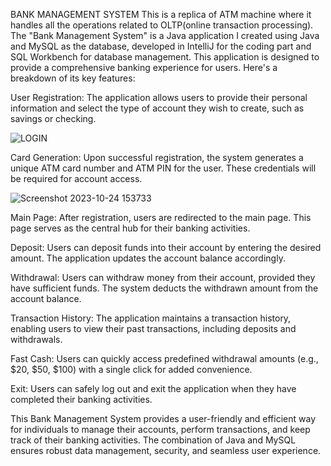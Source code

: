 BANK MANAGEMENT SYSTEM
  This is a replica of ATM machine where it handles all the operations related to OLTP(online transaction processing).
The "Bank Management System" is a Java application I created using Java and MySQL as the database, developed in IntelliJ for the coding part and SQL Workbench for database management. This application is designed to provide a comprehensive banking experience for users. Here's a breakdown of its key features:

User Registration: The application allows users to provide their personal information and select the type of account they wish to create, such as savings or checking.

![LOGIN](https://github.com/shawnmont772004/BMS/assets/120467667/ce244575-c3b5-4b5a-8e80-d0b34742e5a1)


Card Generation: Upon successful registration, the system generates a unique ATM card number and ATM PIN for the user. These credentials will be required for account access.

![Screenshot 2023-10-24 153733](https://github.com/shawnmont772004/BMS/assets/120467667/2a5de406-df85-4b2a-9c1b-1bf53091cbfe)


Main Page: After registration, users are redirected to the main page. This page serves as the central hub for their banking activities.

Deposit: Users can deposit funds into their account by entering the desired amount. The application updates the account balance accordingly.

Withdrawal: Users can withdraw money from their account, provided they have sufficient funds. The system deducts the withdrawn amount from the account balance.

Transaction History: The application maintains a transaction history, enabling users to view their past transactions, including deposits and withdrawals.

Fast Cash: Users can quickly access predefined withdrawal amounts (e.g., $20, $50, $100) with a single click for added convenience.

Exit: Users can safely log out and exit the application when they have completed their banking activities.

This Bank Management System provides a user-friendly and efficient way for individuals to manage their accounts, perform transactions, and keep track of their banking activities. The combination of Java and MySQL ensures robust data management, security, and seamless user experience.

